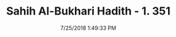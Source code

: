 ---
title        : "Sahih Al-Bukhari Hadith - 1. 351"
date         : 7/25/2018 1:49:33 PM
draft        : false
type         : "hadith"
layout       : "hadith"
BookCode     : "SHB"
VolumeNumber : "1"
HadithNumber : "351"
categories  :  ["Prayer-Offering prayers with a single garment"]
tags  :  ["Umar bin Abi Salama"]
---